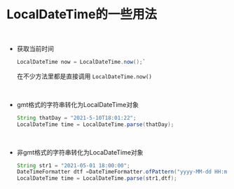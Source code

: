 # LocalDateTime的一些用法

<br>

* 获取当前时间

  ```java
  LocalDateTime now = LocalDateTime.now();` 
  ```

  在不少方法里都是直接调用 `LocalDateTime.now()`
  
  <br>
* gmt格式的字符串转化为LocalDateTime对象

  ```java
  String thatDay = "2021-5-10T18:01:22";
  LocalDateTime time = LocalDateTime.parse(thatDay);
  ```
  <br>
* 非gmt格式的字符串转化为LocaDateTime对象

  ```java
  String str1 = "2021-05-01 18:00:00";
  DateTimeFormatter dtf =DateTimeFormatter.ofPattern("yyyy-MM-dd HH:mm:ss");
  LocalDateTime time = LocalDateTime.parse(str1,dtf);
  ```

  
